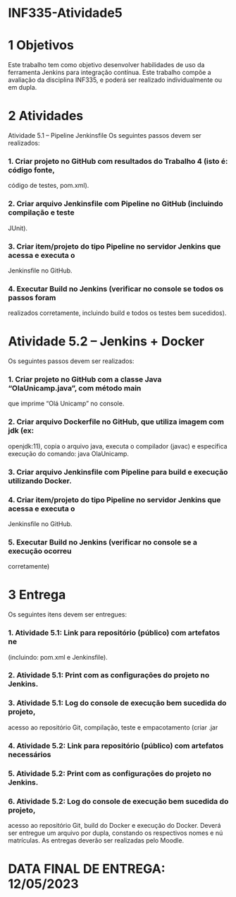 # INF335-Atividade5

# 1 Objetivos
Este trabalho tem como objetivo desenvolver habilidades de uso da ferramenta Jenkins
para integração contínua. Este trabalho compõe a avaliação da disciplina INF335, e
poderá ser realizado individualmente ou em dupla.

# 2 Atividades
Atividade 5.1 – Pipeline Jenkinsfile
Os seguintes passos devem ser realizados:
### 1. Criar projeto no GitHub com resultados do Trabalho 4 (isto é: código fonte,
código de testes, pom.xml).
### 2. Criar arquivo Jenkinsfile com Pipeline no GitHub (incluindo compilação e teste
JUnit).
### 3. Criar item/projeto do tipo Pipeline no servidor Jenkins que acessa e executa o
Jenkinsfile no GitHub.
### 4. Executar Build no Jenkins (verificar no console se todos os passos foram
realizados corretamente, incluindo build e todos os testes bem sucedidos).

# Atividade 5.2 – Jenkins + Docker
Os seguintes passos devem ser realizados:
### 1. Criar projeto no GitHub com a classe Java “OlaUnicamp.java”, com método main
que imprime “Olá Unicamp” no console.
### 2. Criar arquivo Dockerfile no GitHub, que utiliza imagem com jdk (ex:
openjdk:11), copia o arquivo java, executa o compilador (javac) e especifica
execução do comando: java OlaUnicamp.
### 3. Criar arquivo Jenkinsfile com Pipeline para build e execução utilizando Docker.
### 4. Criar item/projeto do tipo Pipeline no servidor Jenkins que acessa e executa o
Jenkinsfile no GitHub.
### 5. Executar Build no Jenkins (verificar no console se a execução ocorreu
corretamente)

# 3 Entrega
Os seguintes itens devem ser entregues:
### 1. Atividade 5.1: Link para repositório (público) com artefatos ne
(incluindo: pom.xml e Jenkinsfile).
### 2. Atividade 5.1: Print com as configurações do projeto no Jenkins.
### 3. Atividade 5.1: Log do console de execução bem sucedida do projeto,
acesso ao repositório Git, compilação, teste e empacotamento (criar .jar
### 4. Atividade 5.2: Link para repositório (público) com artefatos necessários
### 5. Atividade 5.2: Print com as configurações do projeto no Jenkins.
### 6. Atividade 5.2: Log do console de execução bem sucedida do projeto,
acesso ao repositório Git, build do Docker e execução do Docker.
Deverá ser entregue um arquivo por dupla, constando os respectivos nomes e nú
matrículas. As entregas deverão ser realizadas pelo Moodle.

# DATA FINAL DE ENTREGA: 12/05/2023
